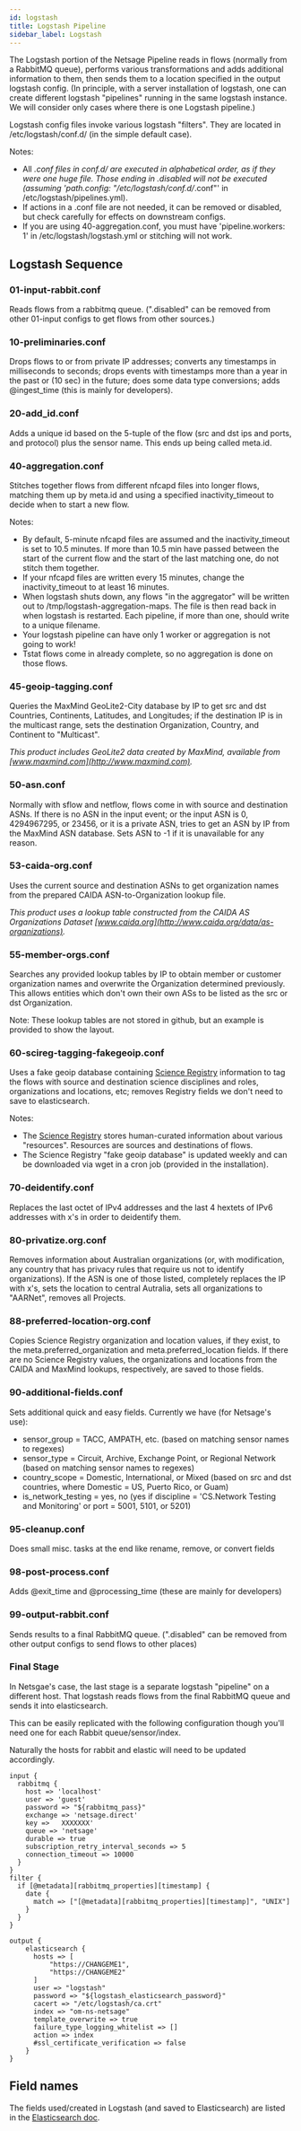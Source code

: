 ```yaml
---
id: logstash
title: Logstash Pipeline
sidebar_label: Logstash
---
```


The Logstash portion of the Netsage Pipeline reads in flows (normally from a RabbitMQ queue), performs various transformations and adds additional information to them, then sends them to a location specified in the output logstash config.  (In principle, with a server installation of logstash, one can create different logstash "pipelines" running in the same logstash instance. We will consider only cases where there is one Logstash pipeline.)

Logstash config files invoke various logstash "filters". They are located in /etc/logstash/conf.d/ (in the simple default case).

Notes: 
 - All *.conf files in conf.d/ are executed in alphabetical order, as if they were one huge file. Those ending in .disabled will not be executed (assuming 'path.config: "/etc/logstash/conf.d/*.conf"' in /etc/logstash/pipelines.yml).
 - If actions in a .conf file are not needed, it can be removed or disabled, but check carefully for effects on downstream configs.
 - If you are using 40-aggregation.conf, you must have 'pipeline.workers: 1' in /etc/logstash/logstash.yml or stitching will not work. 

## Logstash Sequence

### 01-input-rabbit.conf

Reads flows from a rabbitmq queue. (".disabled" can be removed from other 01-input configs to get flows from other sources.)

### 10-preliminaries.conf

Drops flows to or from private IP addresses;
converts any timestamps in milliseconds to seconds;
drops events with timestamps more than a year in the past or (10 sec) in the future;
does some data type conversions;
adds @ingest_time (this is mainly for developers).

### 20-add_id.conf

Adds a unique id based on the 5-tuple of the flow (src and dst ips and ports, and protocol) plus the sensor name. This ends up being called meta.id.

### 40-aggregation.conf

Stitches together flows from different nfcapd files into longer flows, matching them up by meta.id and using a specified inactivity_timeout to decide when to start a new flow.

Notes: 
 - By default, 5-minute nfcapd files are assumed and the inactivity_timeout is set to 10.5 minutes. If more than 10.5 min have passed between the start of the current flow and the start of the last matching one, do not stitch them together.
 - If your nfcapd files are written every 15 minutes, change the inactivity_timeout to at least 16 minutes.
 - When logstash shuts down, any flows "in the aggregator" will be written out to /tmp/logstash-aggregation-maps. The file is then read back in when logstash is restarted. Each pipeline, if more than one, should write to a unique filename.
 - Your logstash pipeline can have only 1 worker or aggregation is not going to work!
 - Tstat flows come in already complete, so no aggregation is done on those flows.

### 45-geoip-tagging.conf

Queries the MaxMind GeoLite2-City database by IP to get src and dst Countries, Continents, Latitudes, and Longitudes;
if the destination IP is in the multicast range, sets the destination Organization, Country, and Continent to "Multicast".

*This product includes GeoLite2 data created by MaxMind, available from [www.maxmind.com](http://www.maxmind.com).*

### 50-asn.conf

Normally with sflow and netflow, flows come in with source and destination ASNs.  If there is no ASN in the input event; or the input ASN is 0, 4294967295, or 23456, or it is a private ASN, tries to get an ASN by IP from the MaxMind ASN database.
Sets ASN to -1 if it is unavailable for any reason.

### 53-caida-org.conf

Uses the current source and destination ASNs to get organization names from the prepared CAIDA ASN-to-Organization lookup file.

*This product uses a lookup table constructed from the CAIDA AS Organizations Dataset [www.caida.org](http://www.caida.org/data/as-organizations).* 

### 55-member-orgs.conf

Searches any provided lookup tables by IP to obtain member or customer organization names and overwrite the Organization determined previously.
This allows entities which don't own their own ASs to be listed as the src or dst Organization.

Note: These lookup tables are not stored in github, but an example is provided to show the layout.

### 60-scireg-tagging-fakegeoip.conf

Uses a fake geoip database containing [Science Registry](http://scienceregistry.grnoc.iu.edu) information to tag the flows with source and destination science disciplines and roles, organizations and locations, etc;
removes Registry fields we don't need to save to elasticsearch.

Notes: 
 - The [Science Registry](https://scienceregistry.netsage.global/rdb/) stores human-curated information about various "resources". Resources are sources and destinations of flows.
 - The Science Registry "fake geoip database" is updated weekly and can be downloaded via wget in a cron job (provided in the installation).

### 70-deidentify.conf

Replaces the last octet of IPv4 addresses and the last 4 hextets of IPv6 addresses with x's in order to deidentify them.

### 80-privatize.org.conf

Removes information about Australian organizations (or, with modification, any country that has privacy rules that require us not to identify organizations).
If the ASN is one of those listed, completely replaces the IP with x's, sets the location to central Autralia, sets all organizations to "AARNet", removes all Projects.

### 88-preferred-location-org.conf

Copies Science Registry organization and location values, if they exist, to the meta.preferred_organization and meta.preferred_location fields. If there are no Science Registry values, the organizations and locations from the CAIDA and MaxMind lookups, respectively, are saved to those fields.

### 90-additional-fields.conf

Sets additional quick and easy fields.  Currently we have (for Netsage's use):
 - sensor_group  = TACC, AMPATH, etc.  (based on matching sensor names to regexes)
 - sensor_type   = Circuit, Archive, Exchange Point, or Regional Network  (based on matching sensor names to regexes)
 - country_scope = Domestic, International, or Mixed  (based on src and dst countries, where Domestic = US, Puerto Rico, or Guam)
 - is_network_testing = yes, no  (yes if discipline = 'CS.Network Testing and Monitoring' or port = 5001, 5101, or 5201)

### 95-cleanup.conf

Does small misc. tasks at the end like rename, remove, or convert fields

### 98-post-process.conf

Adds @exit_time and @processing_time (these are mainly for developers)

### 99-output-rabbit.conf

Sends results to a final RabbitMQ queue. (".disabled" can be removed from other output configs to send flows to other places)

### Final Stage 

In Netsgae's case, the last stage is a separate logstash "pipeline" on a different host. That logstash reads flows from the final RabbitMQ queue and sends it into elasticsearch. 

This can be easily replicated with the following configuration though you'll need one for each Rabbit queue/sensor/index.

Naturally the hosts for rabbit and elastic will need to be updated accordingly.

```
input {
  rabbitmq {
    host => 'localhost'
    user => 'guest'
    password => "${rabbitmq_pass}"
    exchange => 'netsage.direct'
    key =>   XXXXXXX'
    queue => 'netsage'
    durable => true
    subscription_retry_interval_seconds => 5
    connection_timeout => 10000
  }
}
filter {
  if [@metadata][rabbitmq_properties][timestamp] {
    date {
      match => ["[@metadata][rabbitmq_properties][timestamp]", "UNIX"]
    }
  }
}

output {
    elasticsearch {
      hosts => [
          "https://CHANGEME1",
          "https://CHANGEME2"
      ]
      user => "logstash"
      password => "${logstash_elasticsearch_password}"
      cacert => "/etc/logstash/ca.crt"
      index => "om-ns-netsage"
      template_overwrite => true
      failure_type_logging_whitelist => []
      action => index
      #ssl_certificate_verification => false
    }
}
```

## Field names

The fields used/created in Logstash (and saved to Elasticsearch) are listed in the [Elasticsearch doc](elastic).


